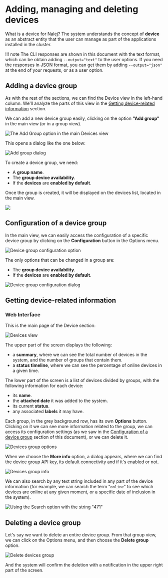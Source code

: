 

# Adding, managing and deleting devices

What is a device for Nalej? The system understands the concept of **device** as an abstract entity that the user can manage as part of the applications installed in the cluster. 

!!! note 
    The CLI responses are shown in this document with the text format, which can be obtain adding `--output="text"` to the user options. If you need the responses in JSON format, you can get them by adding `--output="json"` at the end of your requests, or as a user option.

## Adding a device group

As with the rest of the sections, we can find the Device view in the left-hand column. We'll analyze the parts of this view in the [Getting device-related information](#getting-device-related-information) section.

We can add a new device group easily, clicking on the option **"Add group"** in the main view \(or in a group view\).

![The Add Group option in the main Devices view](../../img/dev_addgroup_button.png)

This opens a dialog like the one below:

![Add group dialog](../../img/dev_addgroup_dialog.png)

To create a device group, we need:

* A **group name**.
* The **group device availability**.
* If the **devices** are **enabled by default**.

Once the group is created, it will be displayed on the devices list, located in the main view.

![](../../img/dev_addgroup_groupcreated.png)

## Configuration of a device group

In the main view, we can easily access the configuration of a specific device group by clicking on the **Configuration** button in the Options menu.

![Device group configuration option](../../img/dev_configgroup_button.png)

The only options that can be changed in a group are:

* The **group device availability**.
* If the **devices** are **enabled by default**.

![Device group configuration dialog](../../img/dev_configgroup_dialog.png)



## Getting device-related information

### Web Interface

This is the main page of the Device section:

![Devices view](../../img/dev_main.png)

The upper part of the screen displays the following:

* a **summary**, where we can see the total number of devices in the system, and the number of groups that contain them.
* a **status timeline**, where we can see the percentage of online devices in a given time.

The lower part of the screen is a list of devices divided by groups, with the following information for each device:

* its **name**.
* the **attached date** it was added to the system.
* its current **status**.
* any associated **labels** it may have.

Each group, in the grey background row, has its own **Options** button. Clicking on it we can see more information related to the group, we can access its configuration settings (as we saw in the [Configuration of a device group](#configuration-of-a-device-group) section of this document), or we can delete it.

![Devices group options](../../img/dev_groupoptions.png)

When we choose the **More info** option, a dialog appears, where we can find the device group API key, its default connectivity and if it's enabled or not.

![Devices group info](../../img/dev_groupinfo.png)

We can also search by any text string included in any part of the device information \(for example, we can search the term "`online`" to see which devices are online at any given moment, or a specific date of inclusion in the system\).

![Using the Search option with the string "471"](../../img/dev_search.png)

## Deleting a device group

Let's say we want to delete an entire device group. From that group view, we can click on the Options menu, and then choose the **Delete group** option.

![Delete devices group](../../img/dev_deletegroup.png)

And the system will confirm the deletion with a notification in the upper right part of the screen.
